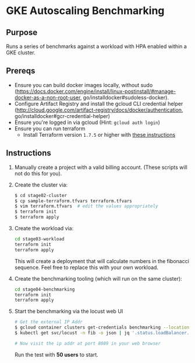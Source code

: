 # GKE Autoscaling Benchmarking

## Purpose

Runs a series of benchmarks against a workload with HPA enabled within a GKE
cluster.

## Prereqs

*   Ensure you can build docker images locally, without sudo
    (https://docs.docker.com/engine/install/linux-postinstall/#manage-docker-as-a-non-root-user,
    go/installdocker#sudoless-docker).
*   Configure Artifact Registry and install the gcloud CLI credential helper
    (http://cloud.google.com/artifact-registry/docs/docker/authentication,
    go/installdocker#gcr-credential-helper)
*   Ensure you're logged in via gcloud (Hint: `gcloud auth login`)
*   Ensure you can run terraform
    *   Install Terraform version `1.7.5` or higher with
        [these instructions](https://developer.hashicorp.com/terraform/install)

## Instructions

1. Manually create a project with a valid billing account. (These scripts will
   not do this for you).
2. Create the cluster via:
   ```bash
   $ cd stage02-cluster
   $ cp sample-terraform.tfvars terraform.tfvars
   $ vim terraform.tfvars  # edit the values appropriately
   $ terraform init
   $ terraform apply
   ```
3. Create the workload via:
   ```bash
   cd stage03-workload
   terraform init
   terraform apply
   ```
   
   This will create a deployment that will calculate numbers in the fibonacci
   sequence. Feel free to replace this with your own workload.
4. Create the benchmarking tooling (which will run on the same cluster):
   ```bash
   cd stage04-benchmarking
   terraform init
   terraform apply
   ```
5. Start the benchmarking via the locust web UI
   ```bash
   # Get the external IP Addr
   $ gcloud container clusters get-credentials benchmarking --location=us-central1-c
   $ kubectl get svc/locust -n fib -o json | jq '.status.loadBalancer.ingress[0].ip'

   # Now visit the ip addr at port 8089 in your web browser
   ```

   Run the test with **50 users** to start.
